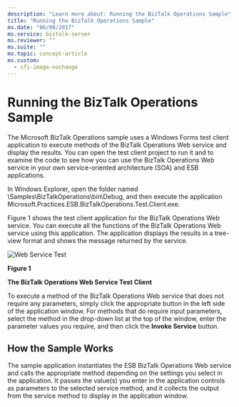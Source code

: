 ```yaml
---
description: "Learn more about: Running the BizTalk Operations Sample"
title: "Running the BizTalk Operations Sample"
ms.date: "06/08/2017"
ms.service: biztalk-server
ms.reviewer: ""
ms.suite: ""
ms.topic: concept-article
ms.custom:
  - sfi-image-nochange
---
```

# Running the BizTalk Operations Sample
The Microsoft BizTalk Operations sample uses a Windows Forms test client application to execute methods of the BizTalk Operations Web service and display the results. You can open the test client project to run it and to examine the code to see how you can use the BizTalk Operations Web service in your own service-oriented architecture (SOA) and ESB applications.  
  
 In Windows Explorer, open the folder named \Samples\BizTalkOperations\bin\Debug, and then execute the application Microsoft.Practices.ESB.BizTalkOperations.Test.Client.exe.  
  
 Figure 1 shows the test client application for the BizTalk Operations Web service. You can execute all the functions of the BizTalk Operations Web service using this application. The application displays the results in a tree-view format and shows the message returned by the service.  
  
 ![Web Service Test](../esb-toolkit/media/ch6-webservicetest.gif "Ch6-WebServiceTest")  
  
 **Figure 1**  
  
 **The BizTalk Operations Web Service Test Client**  
  
 To execute a method of the BizTalk Operations Web service that does not require any parameters, simply click the appropriate button in the left side of the application window. For methods that do require input parameters, select the method in the drop-down list at the top of the window, enter the parameter values you require, and then click the **Invoke Service** button.  
  
## How the Sample Works  
 The sample application instantiates the ESB BizTalk Operations Web service and calls the appropriate method depending on the settings you select in the application. It passes the value(s) you enter in the application controls as parameters to the selected service method, and it collects the output from the service method to display in the application window.
